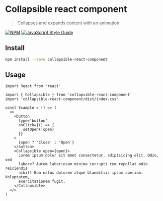 # Collapsible react component

> Collapses and expands content with an animation.

[![NPM](https://img.shields.io/npm/v/collapsible-react-component.svg)](https://www.npmjs.com/package/collapsible-react-component) [![JavaScript Style Guide](https://img.shields.io/badge/code_style-standard-brightgreen.svg)](https://standardjs.com)

## Install

```bash
npm install --save collapsible-react-component
```

## Usage

```tsx
import React from 'react'

import { Collapsible } from 'collapsible-react-component'
import 'collapsible-react-component/dist/index.css'

const Example = () => (
  <>
    <button
      type='button'
      onClick={() => {
        setOpen(!open)
      }}
    >
      {open ? 'Close' : 'Open'}
    </button>
    <Collapsible open={open}>
      Lorem ipsum dolor sit amet consectetur, adipisicing elit. Odio, sed
      labore? Autem laboriosam minima corrupti rem repellat odio reiciendis
      nihil! Eum natus dolorem atque blanditiis ipsam aperiam. Voluptatem,
      exercitationem fugit.
    </Collapsible>
  </>
)
```
